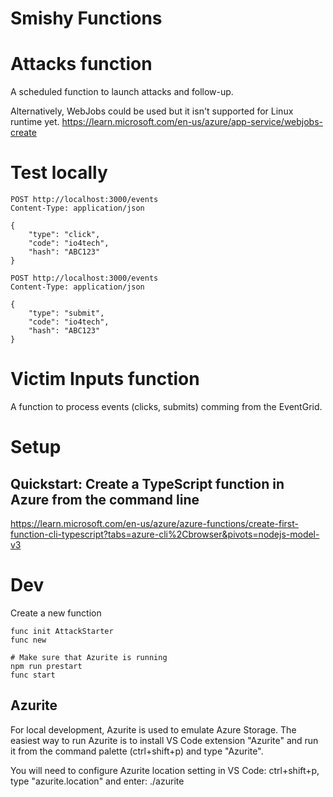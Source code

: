# Smishy Functions

# Attacks function
A scheduled function to launch attacks and follow-up.

Alternatively, WebJobs could be used but it isn't supported for Linux runtime yet.
https://learn.microsoft.com/en-us/azure/app-service/webjobs-create


# Test locally
```
POST http://localhost:3000/events
Content-Type: application/json

{
    "type": "click",
    "code": "io4tech",
    "hash": "ABC123"
}

POST http://localhost:3000/events
Content-Type: application/json

{
    "type": "submit",
    "code": "io4tech",
    "hash": "ABC123"
}
```



# Victim Inputs function
A function to process events (clicks, submits) comming from the EventGrid.

# Setup
## Quickstart: Create a TypeScript function in Azure from the command line
https://learn.microsoft.com/en-us/azure/azure-functions/create-first-function-cli-typescript?tabs=azure-cli%2Cbrowser&pivots=nodejs-model-v3

# Dev
Create a new function
```
func init AttackStarter
func new

# Make sure that Azurite is running
npm run prestart 
func start
```

## Azurite
For local development, Azurite is used to emulate Azure Storage. The easiest way to run Azurite is to install VS Code extension "Azurite" and run it from the command palette (ctrl+shift+p) and type "Azurite".

You will need to configure Azurite location setting in VS Code: ctrl+shift+p, type "azurite.location" and enter: ./azurite
